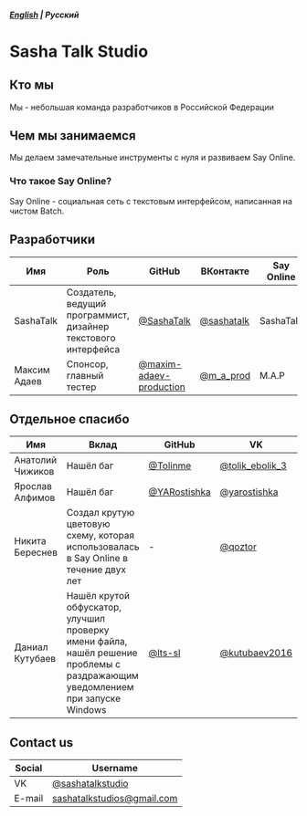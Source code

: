 ##### [English](profile/README.md) | Русский
# Sasha Talk Studio
## Кто мы
Мы - небольшая команда разработчиков в Российской Федерации
## Чем мы занимаемся
Мы делаем замечательные инструменты с нуля и развиваем Say Online.
### Что такое Say Online?
Say Online - социальная сеть с текстовым интерфейсом, написанная на чистом Batch.
## Разработчики
| Имя | Роль | GitHub | ВКонтакте | Say Online |
| - | - | - | - | - |
| SashaTalk | Создатель, ведущий программист, дизайнер текстового интерфейса | [@SashaTalk](https://github.com/SashaTalk) | [@sashatalk](https://vk.com/sashatalk) | SashaTalk |
| Максим Адаев | Спонсор, главный тестер | [@maxim-adaev-production](https://github.com/maxim-adaev-production) | [@m_a_prod](https://vk.com/m_a_prod) | M.A.P |
## Отдельное спасибо
| Имя | Вклад | GitHub | VK | Say Online |
| - | - | - | - | - |
| Анатолий Чижиков | Нашёл баг | [@Tolinme](https://github.com/Tolinme) | [@tolik_ebolik_3](https://vk.com/tolik_ebolik_3) | гектарчик |
| Ярослав Алфимов | Нашёл баг | [@YARostishka](https://github.com/YARostishka) | [@yarostishka](https://vk.com/yarostishka) | Yarostishka |
| Никита Береснев | Создал крутую цветовую схему, которая использовалась в Say Online в течение двух лет | - | [@qoztor](https://vk.com/qoztor) | iXylan |
| Даниал Кутубаев | Нашёл крутой обфускатор, улучшил проверку имени файла, нашёл решение проблемы с раздражающим уведомлением при запуске Windows | [@lts-sl](https://github.com/lts-sl) | [@kutubaev2016](https://vk.com/kutubaev2016) | sl |
## Contact us
| Social | Username |
| - | - |
| VK | [@sashatalkstudio](https://vk.com/sashatalkstudio) |
| E-mail | sashatalkstudios@gmail.com |